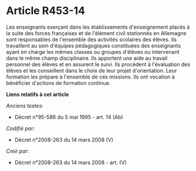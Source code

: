 # Article R453-14

Les enseignants exerçant dans les établissements d'enseignement placés à la suite des forces françaises et de l'élément civil
stationnés en Allemagne sont responsables de l'ensemble des activités scolaires des élèves. Ils travaillent au sein d'équipes
pédagogiques constituées des enseignants ayant en charge les mêmes classes ou groupes d'élèves ou intervenant dans le même
champ disciplinaire. Ils apportent une aide au travail personnel des élèves et en assurent le suivi. Ils procèdent à
l'évaluation des élèves et les conseillent dans le choix de leur projet d'orientation. Leur formation les prépare à
l'ensemble de ces missions. Ils ont vocation à bénéficier d'actions de formation continue.

**Liens relatifs à cet article**

_Anciens textes_:

  - Décret n°95-586 du 5 mai 1995 - art. 14 (Ab)

_Codifié par_:

  - Décret n°2008-263 du 14 mars 2008 (V)

_Créé par_:

  - Décret n°2008-263 du 14 mars 2008 - art. (V)
